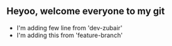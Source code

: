 ## Heyoo, welcome everyone to my git

- I'm adding few line from 'dev-zubair'
- I'm adding this from 'feature-branch'